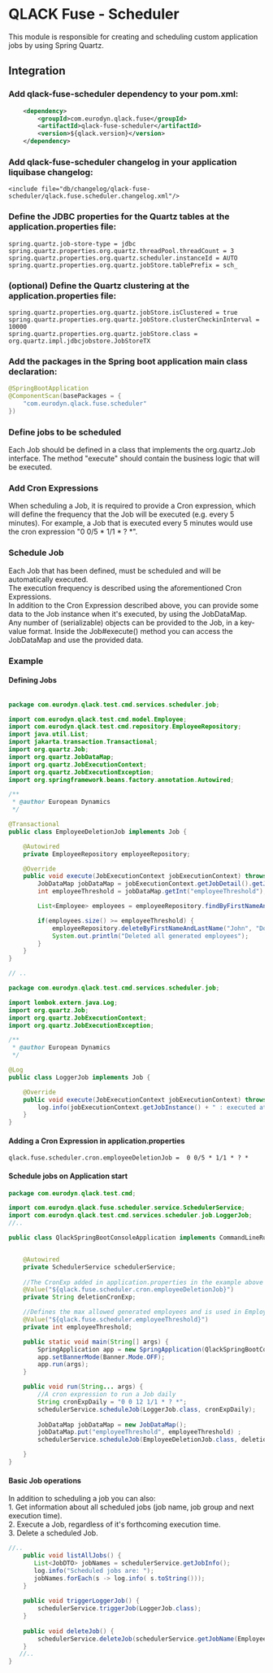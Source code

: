 # QLACK Fuse - Scheduler

This module is responsible for creating and scheduling custom application jobs by using Spring Quartz.

## Integration

### Add qlack-fuse-scheduler dependency to your pom.xml:

```xml
    <dependency>
        <groupId>com.eurodyn.qlack.fuse</groupId>
        <artifactId>qlack-fuse-scheduler</artifactId>
        <version>${qlack.version}</version>
    </dependency>
```

### Add qlack-fuse-scheduler changelog in your application liquibase changelog:
```
<include file="db/changelog/qlack-fuse-scheduler/qlack.fuse.scheduler.changelog.xml"/>
```

### Define the JDBC properties for the Quartz tables at the application.properties file:
```
spring.quartz.job-store-type = jdbc
spring.quartz.properties.org.quartz.threadPool.threadCount = 3
spring.quartz.properties.org.quartz.scheduler.instanceId = AUTO
spring.quartz.properties.org.quartz.jobStore.tablePrefix = sch_
```

### (optional) Define the Quartz clustering at the application.properties file:
```
spring.quartz.properties.org.quartz.jobStore.isClustered = true
spring.quartz.properties.org.quartz.jobStore.clusterCheckinInterval = 10000
spring.quartz.properties.org.quartz.jobStore.class = org.quartz.impl.jdbcjobstore.JobStoreTX
```

### Add the packages in the Spring boot application main class declaration:

```java
@SpringBootApplication
@ComponentScan(basePackages = {
    "com.eurodyn.qlack.fuse.scheduler"
})
```

### Define jobs to be scheduled

Each Job should be defined in a class that implements the org.quartz.Job interface.  The method "execute" should contain the business logic that will be executed.

### Add Cron Expressions 

When scheduling a Job, it is required to provide a Cron expression, which will define the frequency that the Job will be executed (e.g. every 5 minutes). 
For example, a Job that is executed every 5 minutes would use the cron expression "0 0/5 * 1/1 * ? *".

### Schedule Job
Each Job that has been defined, must be scheduled and will be automatically executed.  
The execution frequency is described using the aforementioned Cron Expressions.  
In addition to the Cron Expression described above, you can provide some data to the Job instance when it's executed, by using the JobDataMap.  
Any number of (serializable) objects can be provided to the Job, in a key-value format. Inside the Job#execute() method you can access the JobDataMap and use the provided data.  

### Example 

#### Defining Jobs

```java

package com.eurodyn.qlack.test.cmd.services.scheduler.job;

import com.eurodyn.qlack.test.cmd.model.Employee;
import com.eurodyn.qlack.test.cmd.repository.EmployeeRepository;
import java.util.List;
import jakarta.transaction.Transactional;
import org.quartz.Job;
import org.quartz.JobDataMap;
import org.quartz.JobExecutionContext;
import org.quartz.JobExecutionException;
import org.springframework.beans.factory.annotation.Autowired;

/**
 * @author European Dynamics
 */

@Transactional
public class EmployeeDeletionJob implements Job {

    @Autowired
    private EmployeeRepository employeeRepository;

    @Override
    public void execute(JobExecutionContext jobExecutionContext) throws JobExecutionException {
        JobDataMap jobDataMap = jobExecutionContext.getJobDetail().getJobDataMap();
        int employeeThreshold = jobDataMap.getInt("employeeThreshold");

        List<Employee> employees = employeeRepository.findByFirstNameAndLastName("John", "Doe");

        if(employees.size() >= employeeThreshold) {
            employeeRepository.deleteByFirstNameAndLastName("John", "Doe");
            System.out.println("Deleted all generated employees");
        }
    }
}

// ..
```

```java
package com.eurodyn.qlack.test.cmd.services.scheduler.job;

import lombok.extern.java.Log;
import org.quartz.Job;
import org.quartz.JobExecutionContext;
import org.quartz.JobExecutionException;

/**
 * @author European Dynamics
 */

@Log
public class LoggerJob implements Job {

    @Override
    public void execute(JobExecutionContext jobExecutionContext) throws JobExecutionException {
        log.info(jobExecutionContext.getJobInstance() + " : executed at " + jobExecutionContext.getFireTime());
    }
}
```

#### Adding a Cron Expression in application.properties

```properties
qlack.fuse.scheduler.cron.employeeDeletionJob =  0 0/5 * 1/1 * ? *
```


#### Schedule jobs on Application start

```java
package com.eurodyn.qlack.test.cmd;

import com.eurodyn.qlack.fuse.scheduler.service.SchedulerService;
import com.eurodyn.qlack.test.cmd.services.scheduler.job.LoggerJob;
//..

public class QlackSpringBootConsoleApplication implements CommandLineRunner {


    @Autowired
    private SchedulerService schedulerService;
    
    //The CronExp added in application.properties in the example above
    @Value("${qlack.fuse.scheduler.cron.employeeDeletionJob}")
    private String deletionCronExp;

    //Defines the max allowed generated employees and is used in EmployeeDeletionJob.
    @Value("${qlack.fuse.scheduler.employeeThreshold}")
    private int employeeThreshold;

    public static void main(String[] args) {
        SpringApplication app = new SpringApplication(QlackSpringBootConsoleApplication.class);
        app.setBannerMode(Banner.Mode.OFF);
        app.run(args);
    }

    public void run(String... args) {
        //A cron expression to run a Job daily
        String cronExpDaily = "0 0 12 1/1 * ? *";
        schedulerService.scheduleJob(LoggerJob.class, cronExpDaily);
        
        JobDataMap jobDataMap = new JobDataMap();
        jobDataMap.put("employeeThreshold", employeeThreshold) ;
        schedulerService.scheduleJob(EmployeeDeletionJob.class, deletionCronExp, jobDataMap);

    }
}
```

#### Basic Job operations 

In addition to scheduling a job you can also:  
    1. Get information about all scheduled jobs (job name, job group and next execution time).  
    2. Execute a Job, regardless of it's forthcoming execution time.  
    3. Delete a scheduled Job.  

```java
//..
    public void listAllJobs() {
       List<JobDTO> jobNames = schedulerService.getJobInfo();
       log.info("Scheduled jobs are: ");
       jobNames.forEach(s -> log.info( s.toString()));
    }
    
    public void triggerLoggerJob() {
        schedulerService.triggerJob(LoggerJob.class);
    }
    
    public void deleteJob() {
        schedulerService.deleteJob(schedulerService.getJobName(EmployeeDeletionJob.class));
    }
   //..
}
```
